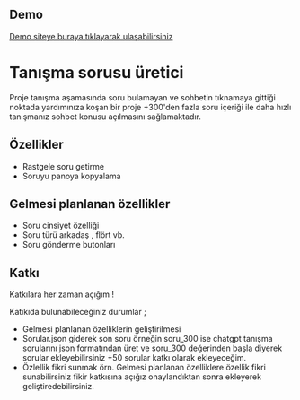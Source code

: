 
## Demo

[Demo siteye buraya tıklayarak ulaşabilirsiniz](https://flort-sorulari.alicangunduz.dev/)
# Tanışma sorusu üretici

Proje tanışma aşamasında soru bulamayan ve sohbetin tıknamaya gittiği noktada yardımınıza koşan bir proje +300'den fazla soru içeriği ile daha hızlı tanışmanız sohbet konusu açılmasını sağlamaktadır.


## Özellikler

- Rastgele soru getirme
- Soruyu panoya kopyalama


  
## Gelmesi planlanan özellikler

- Soru cinsiyet özelliği
- Soru türü arkadaş , flört vb.
- Soru gönderme butonları
## Katkı

Katkılara her zaman açığım !

Katıkıda bulunabileceğiniz durumlar ;

- Gelmesi planlanan özelliklerin geliştirilmesi
- Sorular.json giderek son soru örneğin soru_300 ise chatgpt tanışma sorularını json formatından üret ve soru_300 değerinden başla diyerek sorular ekleyebilirsiniz +50 sorular katkı olarak ekleyeceğim.
- Özlellik fikri sunmak örn. Gelmesi planlanan özelliklere özellik fikri sunabilirsiniz fikir katkısına açığız onaylandıktan sonra ekleyerek geliştiredebilirsiniz.

  